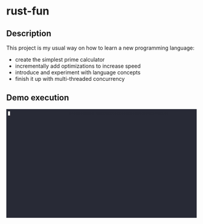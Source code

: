 # rust-fun

## Description

This project is my usual way on how to learn a new programming language:
- create the simplest prime calculator
- incrementally add optimizations to increase speed
- introduce and experiment with language concepts
- finish it up with multi-threaded concurrency

## Demo execution

![Demo GIF](./rust-fun.gif)
